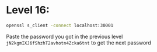 # Level 16: 
```sh
openssl s_client -connect localhost:30001
```
Paste the password you got in the previous level ``jN2kgmIXJ6fShzhT2avhotn4Zcka6tnt`` to get the next password
